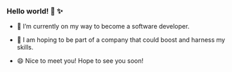 ### Hello world! 👋 ✨

<!--
**GeeYouFra/GeeYouFra** is a ✨ _special_ ✨ repository because its `README.md` (this file) appears on your GitHub profile.

Here are some ideas to get you started:

- 🔭 I’m currently working on ...
- 🌱 I’m currently learning ...
- 👯 I’m looking to collaborate on ...
- 🤔 I’m looking for help with ...
- 💬 Ask me about ...
- 📫 How to reach me: ...
- 😄 Pronouns: ...
- ⚡ Fun fact: ...
-->

- 🌱 I’m currently on my way to become a software developer.
- 👯 I am hoping to be part of a company that could boost and harness my skills.

- 😄 Nice to meet you! Hope to see you soon!

